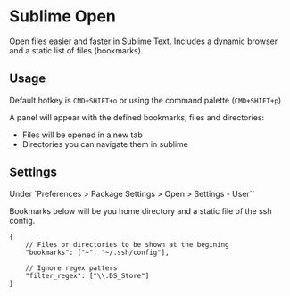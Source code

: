 # Sublime Open

Open files easier and faster in Sublime Text.
Includes a dynamic browser and a static list of files (bookmarks).

## Usage

Default hotkey is `CMD+SHIFT+o` or using the command palette (`CMD+SHIFT+p`)

A panel will appear with the defined bookmarks, files and directories:

 * Files will be opened in a new tab
 * Directories you can navigate them in sublime

## Settings

Under `Preferences > Package Settings > Open > Settings - User``

Bookmarks below will be you home directory and a static file of the ssh config.

```
{
    // Files or directories to be shown at the begining
    "bookmarks": ["~", "~/.ssh/config"],

    // Ignore regex patters
    "filter_regex": ["\\.DS_Store"]
}
```
